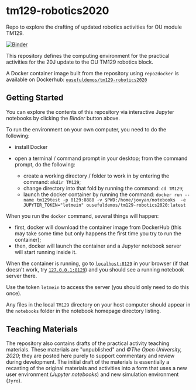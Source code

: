 # tm129-robotics2020
Repo to explore the drafting of updated robotics activities for OU module TM129.

[![Binder](https://mybinder.org/badge_logo.svg)](https://mybinder.org/v2/gh/innovationOUtside/tm129-robotics2020/master)


This repository defines the computing environment for the practical activities for the 20J update to the OU TM129 robotics block.

A Docker container image built from the repository using `repo2docker` is available on Dockerhub: [`ousefuldemos/tm129-robotics2020`](https://hub.docker.com/repository/docker/ousefuldemos/tm129-robotics2020)

## Getting Started
You can explore the contents of this repository via interactive Jupyter notebooks by clicking the *Binder* button above.

To run the environment on your own computer, you need to do the following:

- install Docker

- open a terminal / command prompt in your desktop; from the command prompt, do the following:
  - create a working directory / folder to work in by entering the command: `mkdir TM129`;
  - change directory into that fold by running the command: `cd TM129`;
  - launch the docker container by running the command: `docker run --name tm129test -p 8129:8888 -v $PWD:/home/jovyan/notebooks  -e JUPYTER_TOKEN="letmein" ousefuldemos/tm129-robotics2020:latest`
  
When you run the `docker` command, several things will happen:
 
 - first, docker will download the container image from DockerHub (this may take some time but only happens the first time you try to run the container);
 - then, docker will launch the container and a Jupyter notebook server will start running inside it.
 
When the container is running, go to [`localhost:8129`](http://localhost:8129) in your browser (if that doesn't work, try [`127.0.0.1:8129`](http://127.0.0.1:8129)) and you should see a running notebook server there.

Use the token `letmein` to access the server (you should only need to do this once).
 
Any files in the local `TM129` directory on your host computer should appear in the `notebooks` folder in the notebook homepage directory listing.

## Teaching Materials

The repository also contains drafts of the practical activity teaching materials. These materials are "unpublished" and *©The Open University, 2020*; they are posted here purely to support commentary and review during development. The initial draft of the materials is essentially a recasting of the original materials and activities into a form that uses a new user environment (*Jupyter notebooks*) and new simulation environment (`Jyro`).
